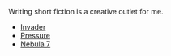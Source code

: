 Writing short fiction is a creative outlet for me.
- [Invader](invader.md)
- [Pressure](pressure.md)
- [Nebula 7](nebula-7.md)